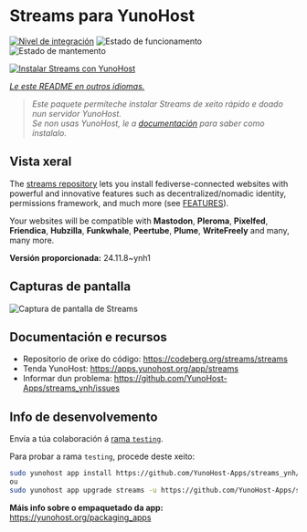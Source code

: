 <!--
NOTA: Este README foi creado automáticamente por <https://github.com/YunoHost/apps/tree/master/tools/readme_generator>
NON debe editarse manualmente.
-->

# Streams para YunoHost

[![Nivel de integración](https://dash.yunohost.org/integration/streams.svg)](https://ci-apps.yunohost.org/ci/apps/streams/) ![Estado de funcionamento](https://ci-apps.yunohost.org/ci/badges/streams.status.svg) ![Estado de mantemento](https://ci-apps.yunohost.org/ci/badges/streams.maintain.svg)

[![Instalar Streams con YunoHost](https://install-app.yunohost.org/install-with-yunohost.svg)](https://install-app.yunohost.org/?app=streams)

*[Le este README en outros idiomas.](./ALL_README.md)*

> *Este paquete permíteche instalar Streams de xeito rápido e doado nun servidor YunoHost.*  
> *Se non usas YunoHost, le a [documentación](https://yunohost.org/install) para saber como instalalo.*

## Vista xeral

The [streams repository](https://codeberg.org/streams/streams/) lets you install fediverse-connected websites with powerful and innovative features such as decentralized/nomadic identity, permissions framework, and much more (see [FEATURES](doc/FEATURES.md)).

Your websites will be compatible with **Mastodon**, **Pleroma**, **Pixelfed**, **Friendica**, **Hubzilla**, **Funkwhale**, **Peertube**, **Plume**, **WriteFreely** and many, many more.


**Versión proporcionada:** 24.11.8~ynh1

## Capturas de pantalla

![Captura de pantalla de Streams](./doc/screenshots/example.png)

## Documentación e recursos

- Repositorio de orixe do código: <https://codeberg.org/streams/streams>
- Tenda YunoHost: <https://apps.yunohost.org/app/streams>
- Informar dun problema: <https://github.com/YunoHost-Apps/streams_ynh/issues>

## Info de desenvolvemento

Envía a túa colaboración á [rama `testing`](https://github.com/YunoHost-Apps/streams_ynh/tree/testing).

Para probar a rama `testing`, procede deste xeito:

```bash
sudo yunohost app install https://github.com/YunoHost-Apps/streams_ynh/tree/testing --debug
ou
sudo yunohost app upgrade streams -u https://github.com/YunoHost-Apps/streams_ynh/tree/testing --debug
```

**Máis info sobre o empaquetado da app:** <https://yunohost.org/packaging_apps>
